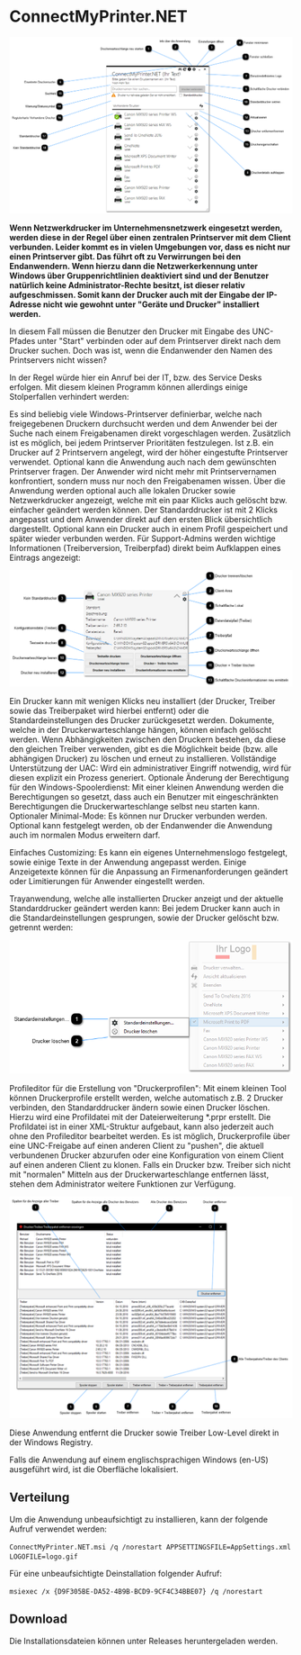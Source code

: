 <h1>ConnectMyPrinter.NET</h1>

![Hauptanwendung](ConnectMyPrinterImages/drex_hauptfenster_1_screen.png)

**Wenn Netzwerkdrucker im Unternehmensnetzwerk eingesetzt werden, werden diese in der Regel über einen zentralen Printserver mit dem Client verbunden. 
Leider kommt es in vielen Umgebungen vor, dass es nicht nur einen Printserver gibt. Das führt oft zu Verwirrungen bei den Endanwendern.
Wenn hierzu dann die Netzwerkerkennung unter Windows über Gruppenrichtlinien deaktiviert sind und der Benutzer natürlich keine Administrator-Rechte besitzt, 
ist dieser relativ aufgeschmissen. Somit kann der Drucker auch mit der Eingabe der IP-Adresse nicht wie gewohnt unter "Geräte und Drucker" installiert werden.**

In diesem Fall müssen die Benutzer den Drucker mit Eingabe des UNC-Pfades unter "Start" verbinden oder auf dem Printserver direkt nach dem Drucker suchen. Doch was ist, wenn die Endanwender den Namen des Printservers nicht wissen?

In der Regel würde hier ein Anruf bei der IT, bzw. des Service Desks erfolgen. Mit diesem kleinen Programm können allerdings einige Stolperfallen verhindert werden:

Es sind beliebig viele Windows-Printserver definierbar, welche nach freigegebenen Druckern durchsucht werden und dem Anwender bei der Suche nach einem Freigabenamen direkt vorgeschlagen werden.
Zusätzlich ist es möglich, bei jedem Printserver Prioritäten festzulegen. Ist z.B. ein Drucker auf 2 Printservern angelegt, wird der höher eingestufte Printserver verwendet. 
Optional kann die Anwendung auch nach dem gewünschten Printserver fragen.
Der Anwender wird nicht mehr mit Printservernamen konfrontiert, sondern muss nur noch den Freigabenamen wissen.
Über die Anwendung werden optional auch alle lokalen Drucker sowie Netzwerkdrucker angezeigt, welche mit ein paar Klicks auch gelöscht bzw. einfacher geändert werden können.
Der Standarddrucker ist mit 2 Klicks angepasst und dem Anwender direkt auf den ersten Blick übersichtlich dargestellt.
Optional kann ein Drucker auch in einem Profil gespeichert und später wieder verbunden werden.
Für Support-Admins werden wichtige Informationen (Treiberversion, Treiberpfad) direkt beim Aufklappen eines Eintrags angezeigt:

![Druckerdetails](ConnectMyPrinterImages/drex_druckerdetails_screen.png)

Ein Drucker kann mit wenigen Klicks neu installiert (der Drucker, Treiber sowie das Treiberpaket wird hierbei entfernt) oder die Standardeinstellungen des Drucker zurückgesetzt werden.
Dokumente, welche in der Druckerwarteschlange hängen, können einfach gelöscht werden.
Wenn Abhängigkeiten zwischen den Druckern bestehen, da diese den gleichen Treiber verwenden, gibt es die Möglichkeit beide (bzw. alle abhängigen Drucker) zu löschen und erneut zu installieren.
Vollständige Unterstützung der UAC: Wird ein administrativer Eingriff notwendig, wird für diesen explizit ein Prozess generiert.
Optionale Änderung der Berechtigung für den Windows-Spoolerdienst: Mit einer kleinen Anwendung werden die Berechtigungen so gesetzt, dass auch ein Benutzer mit eingeschränkten Berechtigungen die Druckerwarteschlange selbst neu starten kann.
Optionaler Minimal-Mode: Es können nur Drucker verbunden werden. Optional kann festgelegt werden, ob der Endanwender die Anwendung auch im normalen Modus erweitern darf.

Einfaches Customizing: Es kann ein eigenes Unternehmenslogo festgelegt, sowie einige Texte in der Anwendung angepasst werden.
Einige Anzeigetexte können für die Anpassung an Firmenanforderungen geändert oder Limitierungen für Anwender eingestellt werden.

Trayanwendung, welche alle installierten Drucker anzeigt und der aktuelle Standarddrucker geändert werden kann:
Bei jedem Drucker kann auch in die Standardeinstellungen gesprungen, sowie der Drucker gelöscht bzw. getrennt werden:

![Trayanwendung (Untermenü)](ConnectMyPrinterImages/drex_untermenu_eines_druckers_screen.png)

Profileditor für die Erstellung von "Druckerprofilen":
Mit einem kleinen Tool können Druckerprofile erstellt werden, welche automatisch z.B. 2 Drucker verbinden, den Standarddrucker ändern sowie einen Drucker löschen. Hierzu wird eine Profildatei mit der Dateierweiterung *.prpr erstellt. Die Profildatei ist in einer XML-Struktur aufgebaut, kann also jederzeit auch ohne den Profileditor bearbeitet werden.
Es ist möglich, Druckerprofile über eine UNC-Freigabe auf einen anderen Client zu "pushen", die aktuell verbundenen Drucker abzurufen oder eine Konfiguration von einem Client auf einen anderen Client zu klonen.
Falls ein Drucker bzw. Treiber sich nicht mit "normalen" Mitteln aus der Druckerwarteschlange entfernen lässt, stehen dem Administrator weitere Funktionen zur Verfügung.

![Druckertreiber entfernen](ConnectMyPrinterImages/drex_hauptfenster_3_screen.png)

Diese Anwendung entfernt die Drucker sowie Treiber Low-Level direkt in der Windows Registry.

Falls die Anwendung auf einem englischsprachigen Windows (en-US) ausgeführt wird, ist die Oberfläche lokalisiert.

<h2>Verteilung</h2>

Um die Anwendung unbeaufsichtigt zu installieren, kann der folgende Aufruf verwendet werden:

```ConnectMyPrinter.NET.msi /q /norestart APPSETTINGSFILE=AppSettings.xml LOGOFILE=logo.gif```

Für eine unbeaufsichtigte Deinstallation folgender Aufruf:

```msiexec /x {D9F305BE-DA52-4B9B-BCD9-9CF4C34BBE07} /q /norestart```

<h2>Download</h2>

Die Installationsdateien können unter Releases heruntergeladen werden.
